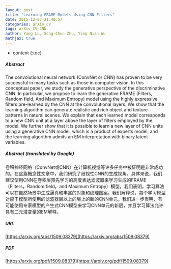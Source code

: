 ```yaml
---
layout: post
title: "Learning FRAME Models Using CNN Filters"
date: 2015-12-07 21:40:57
categories: arXiv_CV
tags: arXiv_CV CNN
author: Yang Lu, Song-Chun Zhu, Ying Nian Wu
mathjax: true
---
```


* content
{:toc}

##### Abstract
The convolutional neural network (ConvNet or CNN) has proven to be very successful in many tasks such as those in computer vision. In this conceptual paper, we study the generative perspective of the discriminative CNN. In particular, we propose to learn the generative FRAME (Filters, Random field, And Maximum Entropy) model using the highly expressive filters pre-learned by the CNN at the convolutional layers. We show that the learning algorithm can generate realistic and rich object and texture patterns in natural scenes. We explain that each learned model corresponds to a new CNN unit at a layer above the layer of filters employed by the model. We further show that it is possible to learn a new layer of CNN units using a generative CNN model, which is a product of experts model, and the learning algorithm admits an EM interpretation with binary latent variables.

##### Abstract (translated by Google)
卷积神经网络（ConvNet或CNN）在计算机视觉等许多任务中被证明是非常成功的。在这篇概念性文章中，我们研究了歧视性CNN的生成视角。具体来说，我们建议使用CNN在卷积层预先学习的高度表达滤波器来学习生成的FRAME（Filters，Random field，and Maximum Entropy）模型。我们表明，学习算法可以在自然场景中生成逼真和丰富的对象和纹理图案。我们解释说，每个学习模型对应于模型所使用的滤波器层以上的层上的新的CNN单元。我们进一步表明，有可能使用专家模型的产生式CNN模型来学习CNN单元的新层，并且学习算法允​​许具有二元潜变量的EM解释。

##### URL
[https://arxiv.org/abs/1509.08379](https://arxiv.org/abs/1509.08379)

##### PDF
[https://arxiv.org/pdf/1509.08379](https://arxiv.org/pdf/1509.08379)

